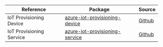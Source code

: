 | Reference | Package | Source |
|---|---|---|
|IoT Provisioning Device|[azure-iot-provisioning-device](https://www.npmjs.com/package/azure-iot-provisioning-device)|[Github](https://github.com/Azure/azure-sdk-for-js)|
|IoT Provisioning Service|[azure-iot-provisioning-service](https://www.npmjs.com/package/azure-iot-provisioning-service)|[Github](https://github.com/Azure/azure-sdk-for-js)|
